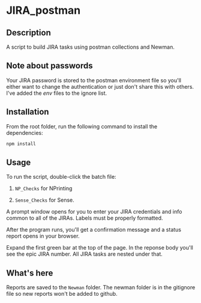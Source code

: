 # JIRA_postman

## Description

A script to build JIRA tasks using postman collections and Newman.

## Note about passwords

Your JIRA password is stored to the postman environment file so you'll either want to change the authentication or just don't share this with others. I've added the _env_ files to the ignore list. 

## Installation

From the root folder, run the following command to install the dependencies:

```bash
npm install
```

## Usage

To run the script, double-click the batch file: 

1. `NP_Checks` for NPrinting

1. `Sense_Checks` for Sense.

A prompt window opens for you to enter your JIRA credentials and info common to all of the JIRAs. Labels must be properly formatted.

After the program runs, you'll get a confirmation message and a status report opens in your browser.

Expand the first green bar at the top of the page. In the reponse body you'll see the epic JIRA number. All JIRA tasks are nested under that.

## What's here

Reports are saved to the `Newman` folder. The newman folder is in the gitignore file so new reports won't be added to github.



